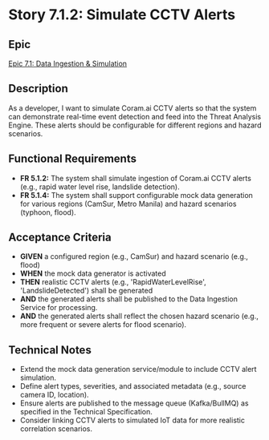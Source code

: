 # Story 7.1.2: Simulate CCTV Alerts

## Epic
[Epic 7.1: Data Ingestion & Simulation](docs/epics/epic-7.1-data-ingestion-simulation.md)

## Description
As a developer, I want to simulate Coram.ai CCTV alerts so that the system can demonstrate real-time event detection and feed into the Threat Analysis Engine. These alerts should be configurable for different regions and hazard scenarios.

## Functional Requirements
- **FR 5.1.2:** The system shall simulate ingestion of Coram.ai CCTV alerts (e.g., rapid water level rise, landslide detection).
- **FR 5.1.4:** The system shall support configurable mock data generation for various regions (CamSur, Metro Manila) and hazard scenarios (typhoon, flood).

## Acceptance Criteria
- **GIVEN** a configured region (e.g., CamSur) and hazard scenario (e.g., flood)
- **WHEN** the mock data generator is activated
- **THEN** realistic CCTV alerts (e.g., 'RapidWaterLevelRise', 'LandslideDetected') shall be generated
- **AND** the generated alerts shall be published to the Data Ingestion Service for processing.
- **AND** the generated alerts shall reflect the chosen hazard scenario (e.g., more frequent or severe alerts for flood scenario).

## Technical Notes
- Extend the mock data generation service/module to include CCTV alert simulation.
- Define alert types, severities, and associated metadata (e.g., source camera ID, location).
- Ensure alerts are published to the message queue (Kafka/BullMQ) as specified in the Technical Specification.
- Consider linking CCTV alerts to simulated IoT data for more realistic correlation scenarios.
